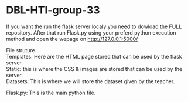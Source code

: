 # DBL-HTI-group-33
If you want the run the flask server localy you need to dowload the FULL repository.
After that run Flask.py using your preferd python execution method and open the wepage on http://127.0.0.1:5000/

File struture.  
Templates: Here are the HTML page stored that can be used by the flask server.  
Static: this is where the CSS & images are stored that can be used by the server.  
Datasets: This is where we will store the dataset given by the teacher.  

Flask.py: This is the main python file.  

